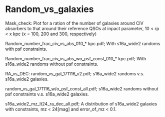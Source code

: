 # Random_vs_galaxies

Mask_check:
Plot for a ration of the number of galaxies around CIV absorbers to that around their reference QSOs at inpact parameter, 10 < rp < x kpc (x = 100, 200 and 300, respectively)

Random_number_frac_civ_vs_abs_010_* kpc.pdf;
With s16a_wide2 randoms with psf constraints.

Random_number_frac_civ_vs_abs_wo_psf_const_010_* kpc.pdf;
With s16a_wide2 randoms without psf constraints.


RA_vs_DEC:
random_vs_gal_171116_v2.pdf;
s16a_wide2 randoms v.s. s16a_wide2 galaxies.

random_vs_gal_171116_w/o_psf_const_all.pdf;
s16a_wide2 randoms without psf constraints v.s. s16a_wide2 galaxies.

s16a_wide2_mz_lt24_ra_dec_all.pdf;
A distribution of s16a_wide2 galaxies with constraints, mz < 24[mag] and error_of_mz < 0.1.
